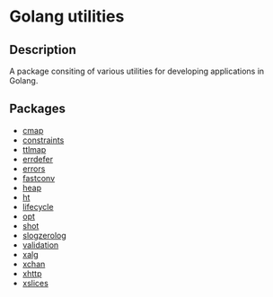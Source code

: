 # Golang utilities

## Description

A package consiting of various utilities for developing
applications in Golang.

## Packages

- [cmap](https://pkg.go.dev/github.com/infastin/gorack/cmap)
- [constraints](https://pkg.go.dev/github.com/infastin/gorack/constraints)
- [ttlmap](https://pkg.go.dev/github.com/infastin/gorack/container/ttlmap)
- [errdefer](https://pkg.go.dev/github.com/infastin/gorack/errdefer)
- [errors](https://pkg.go.dev/github.com/infastin/gorack/errors)
- [fastconv](https://pkg.go.dev/github.com/infastin/gorack/fastconv)
- [heap](https://pkg.go.dev/github.com/infastin/gorack/heap)
- [ht](https://pkg.go.dev/github.com/infastin/gorack/ht)
- [lifecycle](https://pkg.go.dev/github.com/infastin/gorack/lifecycle)
- [opt](https://pkg.go.dev/github.com/infastin/gorack/opt/v2)
- [shot](https://pkg.go.dev/github.com/infastin/gorack/shot)
- [slogzerolog](https://pkg.go.dev/github.com/infastin/gorack/slog/zerolog)
- [validation](https://pkg.go.dev/github.com/infastin/gorack/validation)
- [xalg](https://pkg.go.dev/github.com/infastin/gorack/xalg)
- [xchan](https://pkg.go.dev/github.com/infastin/gorack/xchan)
- [xhttp](https://pkg.go.dev/github.com/infastin/gorack/xhttp)
- [xslices](https://pkg.go.dev/github.com/infastin/gorack/xslices)
